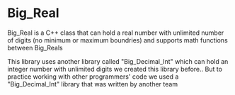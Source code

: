 # Big_Real
 
Big_Real is a C++ class that can hold a real number with unlimited number of digits (no minimum or maximum boundries) and supports math functions between Big_Reals

This library uses another library called "Big_Decimal_Int" which can hold an integer number with unlimited digits we created this library before..
But to practice working with other programmers' code we used a "Big_Decimal_Int" library that was written by another team 
